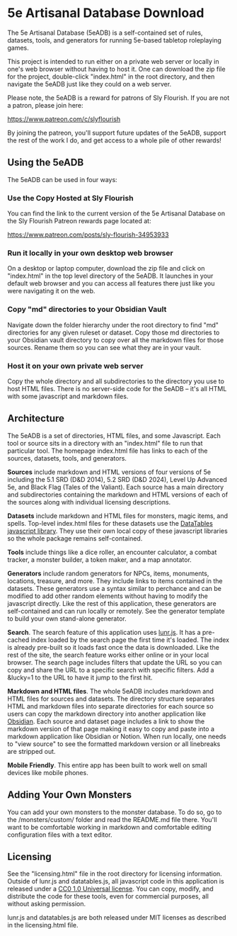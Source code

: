 # 5e Artisanal Database Download

The 5e Artisanal Database (5eADB) is a self-contained set of rules, datasets, tools, and generators for running 5e-based tabletop roleplaying games.

This project is intended to run either on a private web server or locally in one's web browser without having to host it. One can download the zip file for the project, double-click "index.html" in the root directory, and then navigate the 5eADB just like they could on a web server.

Please note, the 5eADB is a reward for patrons of Sly Flourish. If you are not a patron, please join here:

<https://www.patreon.com/c/slyflourish>

By joining the patreon, you'll support future updates of the 5eADB, support the rest of the work I do, and get access to a whole pile of other rewards!

## Using the 5eADB

The 5eADB can be used in four ways:

### Use the Copy Hosted at Sly Flourish

You can find the link to the current version of the 5e Artisanal Database on the Sly Flourish Patreon rewards page located at:

<https://www.patreon.com/posts/sly-flourish-34953933>

### Run it locally in your own desktop web browser

On a desktop or laptop computer, download the zip file and click on "index.html" in the top level directory of the 5eADB. It launches in your default web browser and you can access all features there just like you were navigating it on the web.

### Copy "md" directories to your Obsidian Vault

Navigate down the folder hierarchy under the root directory to find "md" directories for any given ruleset or dataset. Copy those md directories to your Obsidian vault directory to copy over all the markdown files for those sources. Rename them so you can see what they are in your vault.

### Host it on your own private web server

Copy the whole directory and all subdirectories to the directory you use to host HTML files. There is no server-side code for the 5eADB – it's all HTML with some javascript and markdown files.

## Architecture

The 5eADB is a set of directories, HTML files, and some Javascript. Each tool or source sits in a directory with an "index.html" file to run that particular tool. The homepage index.html file has links to each of the sources, datasets, tools, and generators.

**Sources** include markdown and HTML versions of four versions of 5e including the 5.1 SRD (D&D 2014), 5.2 SRD (D&D 2024), Level Up Advanced 5e, and Black Flag (Tales of the Valiant). Each source has a main directory and subdirectories containing the markdown and HTML versions of each of the sources along with individual licensing descriptions.

**Datasets** include markdown and HTML files for monsters, magic items, and spells. Top-level index.html files for these datasets use the [DataTables javascript library](https://datatables.net). They use their own local copy of these javascript libraries so the whole package remains self-contained.

**Tools** include things like a dice roller, an encounter calculator, a combat tracker, a monster builder, a token maker, and a map annotator.

**Generators** include random generators for NPCs, items, monuments, locations, treasure, and more. They include links to items contained in the datasets. These generators use a syntax similar to perchance and can be modified to add other random elements without having to modify the javascript directly. Like the rest of this application, these generators are self-contained and can run locally or remotely. See the generator template to build your own stand-alone generator.

**Search**. The search feature of this application uses [lunr.js](https://lunrjs.com). It has a pre-cached index loaded by the search page the first time it's loaded. The index is already pre-built so it loads fast once the data is downloaded. Like the rest of the site, the search feature works either online or in your local browser. The search page includes filters that update the URL so you can copy and share the URL to a specific search with specific filters. Add a &lucky=1 to the URL to have it jump to the first hit.

**Markdown and HTML files**. The whole 5eADB includes markdown and HTML files for sources and datasets. The directory structure separates HTML and markdown files into separate directories for each source so users can copy the markdown directory into another application like [Obsidian](https://obsidian.md). Each source and dataset page includes a link to show the markdown version of that page making it easy to copy and paste into a markdown application like Obsidian or Notion. When run locally, one needs to "view source" to see the formatted markdown version or all linebreaks are stripped out.

**Mobile Friendly**. This entire app has been built to work well on small devices like mobile phones.

## Adding Your Own Monsters

You can add your own monsters to the monster database. To do so, go to the /monsters/custom/ folder and read the README.md file there. You'll want to be comfortable working in markdown and comfortable editing configuration files with a text editor.

## Licensing

See the "licensing.html" file in the root directory for licensing information. Outside of lunr.js and datatables.js, all javascript code in this application is released under a [CC0 1.0 Universal license](https://creativecommons.org/publicdomain/zero/1.0/). You can copy, modify, and distribute the code for these tools, even for commercial purposes, all without asking permission. 

lunr.js and datatables.js are both released under MIT licenses as described in the licensing.html file.